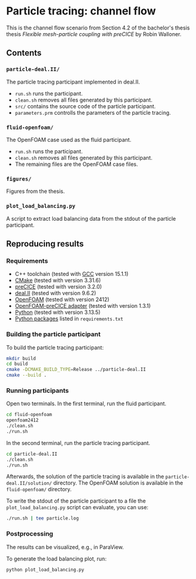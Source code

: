 # Particle tracing: channel flow
This is the channel flow scenario from Section 4.2 of the bachelor's thesis thesis *Flexible mesh-particle coupling with preCICE* by Robin Walloner.

## Contents

### `particle-deal.II/`
The particle tracing participant implemented in deal.II.
- `run.sh` runs the participant.
- `clean.sh` removes all files generated by this participant.
- `src/` contains the source code of the particle participant.
- `parameters.prm` controlls the parameters of the particle tracing.

### `fluid-openfoam/`
The OpenFOAM case used as the fluid participant.
- `run.sh` runs the participant.
- `clean.sh` removes all files generated by this participant.
- The remaining files are the OpenFOAM case files.

### `figures/`
Figures from the thesis.

### `plot_load_balancing.py`
A script to extract load balancing data from the stdout of the particle participant.

## Reproducing results

### Requirements
- C++ toolchain (tested with [GCC](https://gcc.gnu.org/install/) version 15.1.1)
- [CMake](https://cmake.org/download/) (tested with version 3.31.6)
- [preCICE](https://precice.org/installation-overview.html) (tested with version 3.2.0)
- [deal.II](https://dealii.org/current/readme.html) (tested with version 9.6.2)
- [OpenFOAM](https://www.openfoam.com/current-release) (tested with version 2412)
- [OpenFOAM-preCICE adapter](https://precice.org/adapter-openfoam-get.html) (tested with version 1.3.1)
- [Python](https://www.python.org/downloads/) (tested with version 3.13.5)
- [Python packages](https://packaging.python.org/en/latest/guides/installing-using-pip-and-virtual-environments/#using-a-requirements-file) listed in `requirements.txt`

### Building the particle participant
To build the particle tracing participant:
```sh
mkdir build
cd build
cmake -DCMAKE_BUILD_TYPE=Release ../particle-deal.II
cmake --build .
```

### Running participants
Open two terminals.
In the first terminal, run the fluid participant.
```sh
cd fluid-openfoam
openfoam2412
./clean.sh
./run.sh
```
In the second terminal, run the particle tracing participant.
```sh
cd particle-deal.II
./clean.sh
./run.sh
```
Afterwards, the solution of the particle tracing is available in the `particle-deal.II/solution/` directory.
The OpenFOAM solution is available in the `fluid-openfoam/` directory.

To write the stdout of the particle participant to a file the `plot_load_balancing.py` script can evaluate, you can use:
```sh
./run.sh | tee particle.log
```

### Postprocessing
The results can be visualized, e.g., in ParaView.

To generate the load balancing plot, run:
```sh
python plot_load_balancing.py 
```

